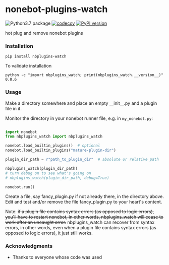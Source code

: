 # nonebot-plugins-watch
![Python3.7 package](https://github.com/ffreemt/nonebot-plugins-watch/workflows/Python3.7%20package/badge.svg) [![codecov](https://codecov.io/gh/ffreemt/nonebot-plugins-watch/branch/master/graph/badge.svg)](https://codecov.io/gh/ffreemt/nonebot-plugins-watch)
 [![PyPI version](https://badge.fury.io/py/nbplugins-watch.svg)](https://badge.fury.io/py/nbplugins-watch)



hot plug and remove nonebot plugins

### Installation

```pip install nbplugins-watch```

To validate installation
```
python -c "import nbplugins_watch; print(nbplugins_watch.__version__)"
0.0.6
```

### Usage
Make a directory somewhere and place an empty \_\_init\_\_.py and a plugin file in it.

Monitor the directory in your nonebot runner file, e.g. in  `my_nonebot.py`:
```python

import nonebot
from nbplugins_watch import nbplugins_watch

nonebot.load_builtin_plugins()  # optional
nonebot.load_builtin_plugins("mature-plugin-dir")

plugin_dir_path = r"path_to_plugin_dir"  # absolute or relative path

nbplugins_watch(plugin_dir_path)
# turn debug on to see what's going on
# nbplugins_watch(plugin_dir_path, debug=True)

nonebot.run()

```
Create a file, say fancy_plugin.py if not already there, in the directory above. Edit and test and/or remove the file fancy_plugin.py to your heart's content.

Note: <s>if a plugin file contains syntax errors (as opposed to logic errors), you'll have to restart nonebot, in other words, nbplugins_watch will cease to work after an uncaught error.</s> nbplugins_watch can recover from syntax errors, in other words, even when a plugin file contains syntax errors (as opposed to logic errors), it just still works.

### Acknowledgments

* Thanks to everyone whose code was used
